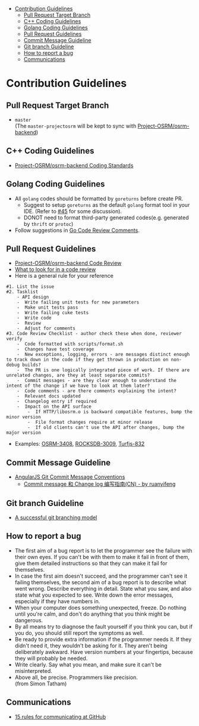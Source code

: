 
- [Contribution Guidelines](#contribution-guidelines)
  - [Pull Request Target Branch](#pull-request-target-branch)
  - [C++ Coding Guidelines](#c-coding-guidelines)
  - [Golang Coding Guidelines](#golang-coding-guidelines)
  - [Pull Request Guidelines](#pull-request-guidelines)
  - [Commit Message Guideline](#commit-message-guideline)
  - [Git branch Guideline](#git-branch-guideline)
  - [How to report a bug](#how-to-report-a-bug)
  - [Communications](#communications)

# Contribution Guidelines

## Pull Request Target Branch
- `master`     
(The `master-projectosrm` will be kept to sync with [Project-OSRM/osrm-backend](https://github.com/Project-OSRM/osrm-backend))

## C++ Coding Guidelines
- [Project-OSRM/osrm-backend Coding Standards](https://github.com/Project-OSRM/osrm-backend/wiki/Coding-Standards)


## Golang Coding Guidelines
- All `golang` codes should be formatted by `goreturns` before create PR.      
  - Suggest to setup `goreturns` as the default `golang` format tool in your IDE. (Refer to [#45](https://github.com/Telenav/osrm-backend/issues/45) for some discussion).      
  - DONOT need to format third-party generated codes(e.g. generated by `thrift` or `protoc`)
- Follow suggestions in [Go Code Review Comments](https://github.com/golang/go/wiki/CodeReviewComments).    

## Pull Request Guidelines 
- [Project-OSRM/osrm-backend Code Review](https://github.com/Project-OSRM/osrm-backend/wiki/Code-Review)
- [What to look for in a code review](https://google.github.io/eng-practices/review/reviewer/looking-for.html)    
- Here is a general rule for your reference
```
#1. List the issue
#2. Tasklist
    - API design
    -  Write failing unit tests for new parameters
    -  Make unit tests pass
    -  Write failing cuke tests
    -  Write code
    -  Review
    -  Adjust for comments
#3. Code Review Checklist - author check these when done, reviewer verify
    -  Code formatted with scripts/format.sh
    -  Changes have test coverage
    -  New exceptions, logging, errors - are messages distinct enough to track down in the code if they get thrown in production on non-debug builds?
    -  The PR is one logically integrated piece of work. If there are unrelated changes, are they at least separate commits?
    -  Commit messages - are they clear enough to understand the intent of the change if we have to look at them later?
    -  Code comments - are there comments explaining the intent?
    -  Relevant docs updated
    -  Changelog entry if required
    -  Impact on the API surface
        -  If HTTP/libosrm.o is backward compatible features, bump the minor version
        -  File format changes require at minor release
        -  If old clients can't use the API after changes, bump the major version
```
- Examples: [OSRM-3408](https://github.com/Project-OSRM/osrm-backend/pull/3408), [ROCKSDB-3009](https://github.com/facebook/rocksdb/pull/3009), [Turfjs-832](https://github.com/Turfjs/turf/pull/832)

## Commit Message Guideline
- [AngularJS Git Commit Message Conventions](https://docs.google.com/document/d/1QrDFcIiPjSLDn3EL15IJygNPiHORgU1_OOAqWjiDU5Y/edit#heading=h.greljkmo14y0)
  - [Commit message 和 Change log 编写指南(CN) - by ruanyifeng](http://www.ruanyifeng.com/blog/2016/01/commit_message_change_log.html)

## Git branch Guideline
- [A successful git branching model](https://nvie.com/posts/a-successful-git-branching-model/)

## How to report a bug
- The first aim of a bug report is to let the programmer see the failure with their own eyes. If you can't be with them to make it fail in front of them, give them detailed instructions so that they can make it fail for themselves.
- In case the first aim doesn't succeed, and the programmer can't see it failing themselves, the second aim of a bug report is to describe what went wrong. Describe everything in detail. State what you saw, and also state what you expected to see. Write down the error messages, especially if they have numbers in.
- When your computer does something unexpected, freeze. Do nothing until you're calm, and don't do anything that you think might be dangerous.
- By all means try to diagnose the fault yourself if you think you can, but if you do, you should still report the symptoms as well.
- Be ready to provide extra information if the programmer needs it. If they didn't need it, they wouldn't be asking for it. They aren't being deliberately awkward. Have version numbers at your fingertips, because they will probably be needed.
- Write clearly. Say what you mean, and make sure it can't be misinterpreted.
- Above all, be precise. Programmers like precision.  
(from Simon Tatham)
## Communications
- [15 rules for communicating at GitHub](https://ben.balter.com/2014/11/06/rules-of-communicating-at-github/)
